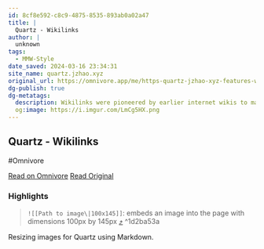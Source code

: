```yaml
---
id: 8cf8e592-c8c9-4875-8535-893ab0a02a47
title: |
  Quartz - Wikilinks
author: |
  unknown
tags:
  - MMW-Style
date_saved: 2024-03-16 23:34:31
site_name: quartz.jzhao.xyz
original_url: https://omnivore.app/me/https-quartz-jzhao-xyz-features-wikilinks-18e46d3cf66
dg-publish: true
dg-metatags:
  description: Wikilinks were pioneered by earlier internet wikis to make it easier to write links across pages without needing to write Markdown or HTML links each time ...
  og:image: https://i.imgur.com/LmCg5HX.png
---
```


## Quartz - Wikilinks
#Omnivore

[Read on Omnivore](https://omnivore.app/me/https-quartz-jzhao-xyz-features-wikilinks-18e46d3cf66)
[Read Original](https://quartz.jzhao.xyz/features/wikilinks)

### Highlights

> `![[Path to image\|100x145]]`: embeds an image into the page with dimensions 100px by 145px [⤴️](https://omnivore.app/me/https-quartz-jzhao-xyz-features-wikilinks-18e46d3cf66#1d2ba53a-a626-4f6c-a958-d9ad3e215687)  ^1d2ba53a

Resizing images for Quartz using Markdown.

